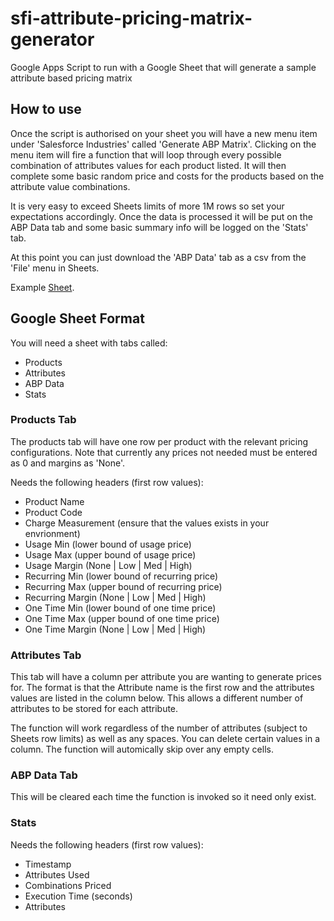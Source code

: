 # sfi-attribute-pricing-matrix-generator
Google Apps Script to run with a Google Sheet that will generate a sample attribute based pricing matrix

## How to use

Once the script is authorised on your sheet you will have a new menu item under 'Salesforce Industries' called 'Generate ABP Matrix'. Clicking on the menu item will fire a function that will loop through every possible combination of attributes values for each product listed. It will then complete some basic random price and costs for the products based on the attribute value combinations.

It is very easy to exceed Sheets limits of more 1M rows so set your expectations accordingly. Once the data is processed it will be put on the ABP Data tab and some basic summary info will be logged on the 'Stats' tab.

At this point you can just download the 'ABP Data' tab as a csv from the 'File' menu in Sheets.

Example [Sheet](https://docs.google.com/spreadsheets/d/1l-b3gRsfO4GduV6umusO6YHpUKdF45sxoooVaE4QgxY/edit?usp=sharing).

## Google Sheet Format

You will need a sheet with tabs called:
- Products
- Attributes
- ABP Data
- Stats

### Products Tab

The products tab will have one row per product with the relevant pricing configurations. Note that currently any prices not needed must be entered as 0 and margins as 'None'.

Needs the following headers (first row values):
- Product Name
- Product Code
- Charge Measurement (ensure that the values exists in your envrionment)
- Usage Min (lower bound of usage price)
- Usage Max (upper bound of usage price)
- Usage Margin (None | Low | Med | High)
- Recurring Min (lower bound of recurring price)
- Recurring Max (upper bound of recurring price)
- Recurring Margin (None | Low | Med | High)
- One Time Min (lower bound of one time price)
- One Time Max (upper bound of one time price)
- One Time Margin (None | Low | Med | High)

### Attributes Tab

This tab will have a column per attribute you are wanting to generate prices for. The format is that the Attribute name is the first row and the attributes values are listed in the column below. This allows a different number of attributes to be stored for each attribute. 

The function will work regardless of the number of attributes (subject to Sheets row limits) as well as any spaces. You can delete certain values in a column. The function will automically skip over any empty cells.

### ABP Data Tab

This will be cleared each time the function is invoked so it need only exist.

### Stats

Needs the following headers (first row values):
- Timestamp
- Attributes Used
- Combinations Priced
- Execution Time (seconds)
- Attributes


